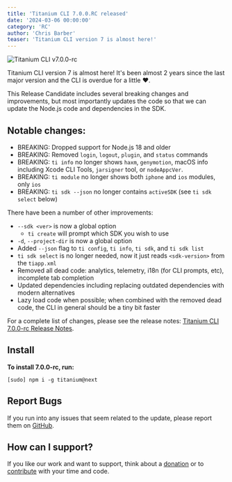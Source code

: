 ```yaml
---
title: 'Titanium CLI 7.0.0.RC released'
date: '2024-03-06 00:00:00'
category: 'RC'
author: 'Chris Barber'
teaser: 'Titanium CLI version 7 is almost here!'
---
```


![Titanium CLI v7.0.0-rc](/images/cli-7.0.0-rc.png)

Titanium CLI version 7 is almost here! It's been almost 2 years since the last major version and the CLI is overdue for a little ❤️.

This Release Candidate includes several breaking changes and improvements, but most importantly updates the code so that we can update the Node.js code and dependencies in the SDK.

## Notable changes:

  * BREAKING: Dropped support for Node.js 18 and older
  * BREAKING: Removed `login`, `logout`, `plugin`, and `status` commands
  * BREAKING: `ti info` no longer shows `haxm`, `genymotion`, macOS info including Xcode CLI Tools, `jarsigner` tool, or `nodeAppcVer`.
  * BREAKING: `ti module` no longer shows both `iphone` and `ios` modules, only `ios`
  * BREAKING: `ti sdk --json` no longer contains `activeSDK` (see `ti sdk select` below)

There have been a number of other improvements:

  * `--sdk <ver>` is now a global option
    - `ti create` will prompt which SDK you wish to use
  * `-d`, `--project-dir` is now a global option
  * Added `--json` flag to `ti config`, `ti info`, `ti sdk`, and `ti sdk list`
  * `ti sdk select` is no longer needed, now it just reads `<sdk-version>` from the `tiapp.xml`
  * Removed all dead code: analytics, telemetry, i18n (for CLI prompts, etc), incomplete tab completion
  * Updated dependencies including replacing outdated dependencies with modern alternatives
  * Lazy load code when possible; when combined with the removed dead code, the CLI in general should be a tiny bit faster

For a complete list of changes, please see the release notes: [Titanium CLI 7.0.0-rc Release Notes](https://github.com/tidev/titanium-cli/releases/tag/v7.0.0-rc).

## Install

**To install 7.0.0-rc, run:**

```
[sudo] npm i -g titanium@next
```

## Report Bugs

If you run into any issues that seem related to the update, please report them on [GitHub](https://github.com/tidev/titanium-cli/issues).

## How can I support?

If you like our work and want to support, think about a [donation](/donate) or to [contribute](/contribute) with your time and code.
